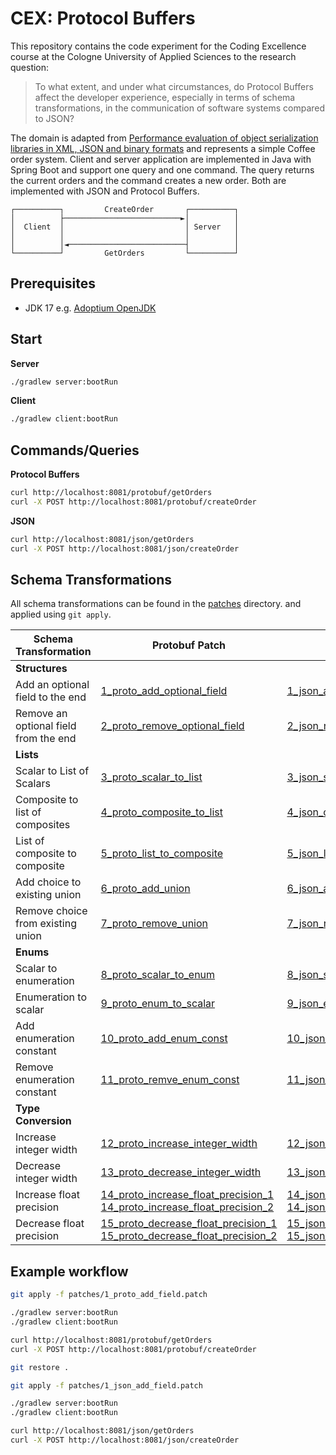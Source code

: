 # CEX: Protocol Buffers

This repository contains the code experiment for the Coding Excellence course at the Cologne 
University of Applied Sciences to the research question: 

> To what extent, and under what circumstances, do Protocol Buffers affect the developer experience, 
> especially in terms of schema transformations, in the communication of software systems compared 
> to JSON?

The domain is adapted from [Performance evaluation of object serialization libraries in XML, JSON and binary formats](https://doi.org/10.1109/DICTAP.2012.6215346)
and represents a simple Coffee order system.
Client and server application are implemented in Java with Spring Boot and support one query and one command.
The query returns the current orders and the command creates a new order.
Both are implemented with JSON and Protocol Buffers.
```
┌──────────┐         CreateOrder       ┌──────────┐
│          ├──────────────────────────►│          │
│  Client  │                           │ Server   │
│          │                           │          │
│          │◄──────────────────────────┤          │
└──────────┘         GetOrders         └──────────┘
```

## Prerequisites

* JDK 17 e.g. [Adoptium OpenJDK](https://adoptium.net/)

## Start

**Server**
```bash
./gradlew server:bootRun
```

**Client**
```bash
./gradlew client:bootRun
```

## Commands/Queries

**Protocol Buffers**

```bash
curl http://localhost:8081/protobuf/getOrders
curl -X POST http://localhost:8081/protobuf/createOrder
```

**JSON**

```bash
curl http://localhost:8081/json/getOrders
curl -X POST http://localhost:8081/json/createOrder
```

## Schema Transformations

All schema transformations can be found in the [patches](./patches) directory. and applied
using `git apply`.

| Schema Transformation                 | Protobuf Patch                                                                                                                                                                             | JSON Patch                                                                                                                                                                              |
|---------------------------------------|--------------------------------------------------------------------------------------------------------------------------------------------------------------------------------------------|-----------------------------------------------------------------------------------------------------------------------------------------------------------------------------------------|
| **Structures**                        |                                                                                                                                                                                            |                                                                                                                                                                                         |
| Add an optional field to the end      | [1_proto_add_optional_field](./patches/1_proto_add_optional_field.patch<br/>)                                                                                                              | [1_json_add_optional_field](./patches/1_json_add_optional_field.patch)                                                                                                                  |
| Remove an optional field from the end | [2_proto_remove_optional_field](./patches/2_proto_remove_optional_field.patch)                                                                                                             | [2_json_remove_optional_field](./patches/2_json_remove_optional_field.patch)                                                                                                            |
| **Lists**                             |                                                                                                                                                                                            |                                                                                                                                                                                         |
| Scalar to List of Scalars             | [3_proto_scalar_to_list](./patches/3_proto_scalar_to_list.patch)                                                                                                                           | [3_json_scalar_to_list](./patches/3_json_scalar_to_list.patch)                                                                                                                          |
| Composite to list of composites       | [4_proto_composite_to_list](./patches/4_proto_composite_to_list.patch)                                                                                                                     | [4_json_composite_to_list](./patches/4_json_composite_to_list.patch)                                                                                                                    |
| List of composite to composite        | [5_proto_list_to_composite](./patches/5_proto_list_to_composite.patch)                                                                                                                     | [5_json_list_to_composite](./patches/5_json_list_to_composite.patch)                                                                                                                    |
| Add choice to existing union          | [6_proto_add_union](./patches/6_proto_add_union.patch)                                                                                                                                     | [6_json_add_union](./patches/6_json_add_union.patch)                                                                                                                                    |
| Remove choice from existing union     | [7_proto_remove_union](./patches/7_proto_remove_union.patch)                                                                                                                               | [7_json_remove_union](./patches/7_json_remove_union.patch)                                                                                                                              |
| **Enums**                             |                                                                                                                                                                                            |                                                                                                                                                                                         |
| Scalar to enumeration                 | [8_proto_scalar_to_enum](./patches/8_proto_scalar_to_enum.patch)                                                                                                                           | [8_json_scalar_to_enum](./patches/8_json_scalar_to_enum.patch)                                                                                                                          |
| Enumeration to scalar                 | [9_proto_enum_to_scalar](./patches/9_proto_enum_to_scalar.patch)                                                                                                                           | [9_json_enum_to_scalar](./patches/9_json_enum_to_scalar.patch)                                                                                                                          |
| Add enumeration constant              | [10_proto_add_enum_const](./patches/10_proto_add_enum_const.patch)                                                                                                                         | [10_json_add_enum_const](./patches/10_json_add_enum_const.patch)                                                                                                                        |
| Remove enumeration constant           | [11_proto_remve_enum_const](./patches/11_proto_remve_enum_const.patch)                                                                                                                     | [11_json_remve_enum_const](./patches/11_json_remve_enum_const.patch)                                                                                                                    |        
| **Type Conversion**                   |                                                                                                                                                                                            |                                                                                                                                                                                         |
| Increase integer width                | [12_proto_increase_integer_width](./patches/12_proto_increase_integer_width.patch)                                                                                                         | [12_json_increase_integer_width](./patches/12_json_increase_integer_width.patch)                                                                                                        |
| Decrease integer width                | [13_proto_decrease_integer_width](./patches/13_proto_decrease_integer_width.patch)                                                                                                         | [13_json_decrease_integer_width](./patches/13_json_decrease_integer_width.patch)                                                                                                        |
| Increase float precision              | [14_proto_increase_float_precision_1](./patches/14_proto_increase_float_precision_1.patch)<br/>[14_proto_increase_float_precision_2](./patches/14_proto_increase_float_precision_2.patch)  | [14_json_increase_float_precision_1](./patches/14_json_increase_float_precision_1.patch)  <br/>[14_json_increase_float_precision_2](./patches/14_json_increase_float_precision_2.patch) |
| Decrease float precision              | [15_proto_decrease_float_precision_1](./patches/15_proto_decrease_float_precision_1.patch)<br/> [15_proto_decrease_float_precision_2](./patches/15_proto_decrease_float_precision_2.patch) | [15_json_decrease_float_precision_1](./patches/15_json_decrease_float_precision_1.patch)<br/>[15_json_decrease_float_precision_2](./patches/15_json_decrease_float_precision_2.patch)   |


## Example workflow

```sh
git apply -f patches/1_proto_add_field.patch

./gradlew server:bootRun
./gradlew client:bootRun

curl http://localhost:8081/protobuf/getOrders
curl -X POST http://localhost:8081/protobuf/createOrder

git restore .

git apply -f patches/1_json_add_field.patch

./gradlew server:bootRun
./gradlew client:bootRun

curl http://localhost:8081/json/getOrders
curl -X POST http://localhost:8081/json/createOrder
```

